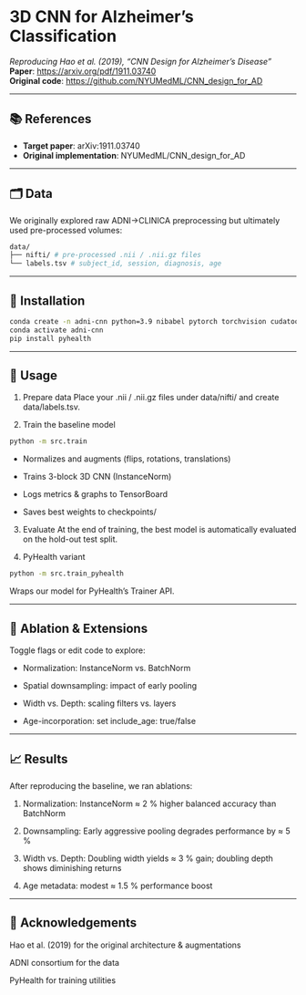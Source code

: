 # 3D CNN for Alzheimer’s Classification

_Reproducing Hao et al. (2019), “CNN Design for Alzheimer’s Disease”_  
**Paper**: https://arxiv.org/pdf/1911.03740  
**Original code**: https://github.com/NYUMedML/CNN_design_for_AD

---

## 📚 References

- **Target paper**: arXiv:1911.03740  
- **Original implementation**: NYUMedML/CNN_design_for_AD  

---

## 🗂️ Data

We originally explored raw ADNI→CLINICA preprocessing but ultimately used pre-processed volumes:
```bash
data/
├── nifti/ # pre-processed .nii / .nii.gz files
└── labels.tsv # subject_id, session, diagnosis, age
```
---

## 🔧 Installation

```bash
conda create -n adni-cnn python=3.9 nibabel pytorch torchvision cudatoolkit=11.8 scikit-learn pyyaml tensorboard
conda activate adni-cnn
pip install pyhealth
```

---

## 🚀 Usage
1. Prepare data
Place your .nii / .nii.gz files under data/nifti/ and create data/labels.tsv.

2. Train the baseline model

```bash
python -m src.train
```
- Normalizes and augments (flips, rotations, translations)

- Trains 3-block 3D CNN (InstanceNorm)

- Logs metrics & graphs to TensorBoard

- Saves best weights to checkpoints/

3. Evaluate
At the end of training, the best model is automatically evaluated on the hold-out test split.

4. PyHealth variant

```bash
python -m src.train_pyhealth
```
Wraps our model for PyHealth’s Trainer API.

---

## 🧪 Ablation & Extensions
Toggle flags or edit code to explore:

- Normalization: InstanceNorm vs. BatchNorm

- Spatial downsampling: impact of early pooling

- Width vs. Depth: scaling filters vs. layers

- Age-incorporation: set include_age: true/false

---

## 📈 Results
After reproducing the baseline, we ran ablations:

1. Normalization: InstanceNorm ≈ 2 % higher balanced accuracy than BatchNorm

2. Downsampling: Early aggressive pooling degrades performance by ≈ 5 %

3. Width vs. Depth: Doubling width yields ≈ 3 % gain; doubling depth shows diminishing returns

4. Age metadata: modest ≈ 1.5 % performance boost

---

## 👤 Acknowledgements
Hao et al. (2019) for the original architecture & augmentations

ADNI consortium for the data

PyHealth for training utilities

